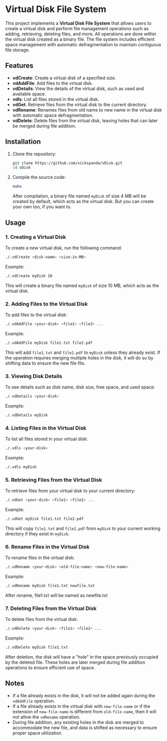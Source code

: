 # Virtual Disk File System

This project implements a **Virtual Disk File System** that allows users to create a virtual disk and perform file management operations such as adding, retrieving, deleting files, and more. All operations are done within the virtual disk created as a binary file. The file system includes efficient space management with automatic defragmentation to maintain contiguous file storage.

## Features

- **vdCreate**: Create a virtual disk of a specified size.
- **vdAddFile**: Add files to the virtual disk.
- **vdDetails**: View the details of the virtual disk, such as used and available space.
- **vdls**: List all files stored in the virtual disk.
- **vdGet**: Retrieve files from the virtual disk to the current directory.
- **vdRename**: Renames files from old name to new name in the virtual disk with automatic space defragmentation.
- **vdDelete**: Delete files from the virtual disk, leaving holes that can later be merged during file addition.

## Installation

1. Clone the repository:
   ```bash
   git clone https://github.com/vickspanda/vDisk.git
   cd vDisk
   ```

2. Compile the source code:
   ```bash
   make
   ```
   After compilation, a binary file named `myDisk` of size 4 MB will be created by default, which acts as the virtual disk. But you can create your own too, if you want to.

## Usage

### 1. Creating a Virtual Disk
To create a new virtual disk, run the following command:

```bash
./.vdCreate <disk-name> <size-in-MB>
```

Example:
```bash
./.vdCreate myDisk 10
```
This will create a binary file named `myDisk` of size 10 MB, which acts as the virtual disk.

### 2. Adding Files to the Virtual Disk
To add files to the virtual disk:

```bash
./.vdAddFile <your-disk> <file1> <file2> ...
```

Example:
```bash
./.vdAddFile myDisk file1.txt file2.pdf
```
This will add `file1.txt` and `file2.pdf` to `myDisk` unless they already exist. If the operation requires merging multiple holes in the disk, it will do so by shifting data to ensure the new file fits.

### 3. Viewing Disk Details
To see details such as disk name, disk size, free space, and used space:

```bash
./.vdDetails <your-disk>
```

Example:
```bash
./.vdDetails myDisk
```

### 4. Listing Files in the Virtual Disk
To list all files stored in your virtual disk:

```bash
./.vdls <your-disk>
```

Example:
```bash
./.vdls myDisk
```

### 5. Retrieving Files from the Virtual Disk
To retrieve files from your virtual disk to your current directory:

```bash
./.vdGet <your-disk> <file1> <file2> ...
```

Example:
```bash
./.vdGet myDisk file1.txt file2.pdf
```
This will copy `file1.txt` and `file2.pdf` from `myDisk` to your current working directory if they exist in `myDisk`.

### 6. Rename Files in the Virtual Disk
To rename files in the virtual disk:

```bash
./.vdRename <your-disk> <old-file-name> <new-file-name>
```

Example:
```bash
./.vdRename myDisk file1.txt newfile.txt
```
After rename, file1.txt will be named as newfile.txt

### 7. Deleting Files from the Virtual Disk
To delete files from the virtual disk:

```bash
./.vdDelete <your-disk> <file1> <file2> ...
```

Example:
```bash
./.vdDelete myDisk file1.txt
```
After deletion, the disk will have a "hole" in the space previously occupied by the deleted file. These holes are later merged during file addition operations to ensure efficient use of space.

## Notes

- If a file already exists in the disk, it will not be added again during the `vdAddFile` operation.
- If a file already exists in the virtual disk with `new-file-name` or if the extension of `new-file-name` is different from `old-file-name`, then it will not allow the `vdRename` operation.
- During file addition, any existing holes in the disk are merged to accommodate the new file, and data is shifted as necessary to ensure proper space utilization.

